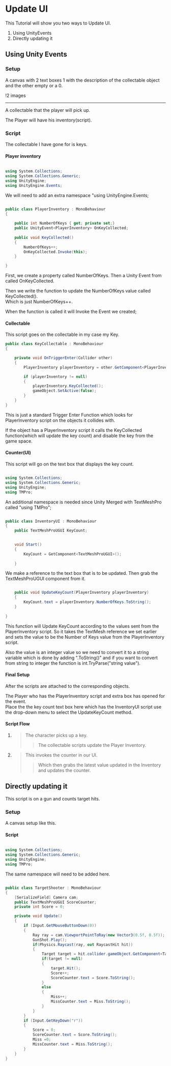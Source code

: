 
# Update UI

This Tutorial will show you two ways to Update UI.

1. Using UnityEvents
2. Directly updating it

## Using Unity Events

### Setup
A canvas with 2 text boxes 1 with the description of the collectable object and the other empty or a 0.

!2 images
___________________
A collectable that the player will pick up.

The Player will have his inventory(script).

### Script

The collectable I have gone for is keys.

#### Player inventory

```.cs

using System.Collections;
using System.Collections.Generic;
using UnityEngine;
using UnityEngine.Events;

```

We will need to add an extra namespace "using UnityEngine.Events;

```.cs

public class PlayerInventory : MonoBehaviour
{
    
    public int NumberOfKeys { get; private set;}
    public UnityEvent<PlayerInventory> OnKeyCollected;
    
    public void KeyCollected()
    {
        NumberOfKeys++;
        OnKeyCollected.Invoke(this);
    }

}

```

First, we create a property called NumberOfKeys.
Then a Unity Event from <this script> called OnKeyCollected.

Then we write the function to update the NumberOfKeys value called KeyCollected().<br>
Which is just NumberOfKeys++.

When the function is called it will Invoke the Event we created;

#### Collectable

This script goes on the collectable in my case my Key.

```.cs
public class KeyCollectable : MonoBehaviour
{

    private void OnTriggerEnter(Collider other)
    {
        PlayerInventory playerInventory = other.GetComponent<PlayerInventory>();

        if (playerInventory != null)
        {
            playerInventory.KeyCollected();
            gameObject.SetActive(false);
        }
    }
}
```

This is just a standard Trigger Enter Function which looks for PlayerInventory script on the objects it collides with.

If the object has a PlayerInventory script it calls the KeyCollected function(which will update the key count) and disable the key from the game space.

#### Counter(UI)

This script will go on the text box that displays the key count.

```.cs

using System.Collections;
using System.Collections.Generic;
using UnityEngine;
using TMPro;

```

An additional namespace is needed since Unity Merged with TextMeshPro called "using TMPro";

```.cs

public class InventoryUI : MonoBehaviour
{
    public TextMeshProUGUI KeyCount;
    

    void Start()
    {
        KeyCount = GetComponent<TextMeshProUGUI>();
        
    }

```

We make a reference to the text box that is to be updated.
Then grab the TextMeshProUGUI component from it.

```.cs

    public void UpdateKeyCount(PlayerInventory playerInventory)
    {
        KeyCount.text = playerInventory.NumberOfKeys.ToString();
    }
    
}

```

This function will Update KeyCount according to the values sent from the PlayerInventory script.
So it takes the TextMesh reference we set earlier and sets the value to be the Number of Keys value from the PlayerInventory script.

Also the value is an integer value so we need to convert it to a string variable which is done by adding ".ToString()" and if you want to convert from string to integer the function is int.TryParse("string value").

#### Final Setup

After the scripts are attached to the corresponding objects.

The Player who has the PlayerInventory script and extra box has opened for the event.<br>
Place the the key count text box here which has the InventoryUI script use the drop-down menu to select the UpdateKeyCount method. 

#### Script Flow

1. > The character picks up a key.
   >> The collectable scripts update the Player Inventory.
2. > This invokes the counter in our UI.
   >> Which then grabs the latest value updated in the Inventory and updates the counter.

## Directly updating it

This script is on a gun and counts target hits.

### Setup

A canvas setup like this.

#### Script

```.cs

using System.Collections;
using System.Collections.Generic;
using UnityEngine;
using TMPro;

```

The same namespace will need to be added here.

```.cs

public class TargetShooter : MonoBehaviour
{
    [SerializeField] Camera cam;
    public TextMeshProUGUI ScoreCounter;
    private int Score = 0;

    private void Update()
    {
        if (Input.GetMouseButtonDown(0))
        {
            Ray ray = cam.ViewportPointToRay(new Vector3(0.5f, 0.5f));
            GunShot.Play();
            if(Physics.Raycast(ray, out RaycastHit hit))
            {
                Target target = hit.collider.gameObject.GetComponent<Target>();
                if(target != null)
                {
                    target.Hit();
                    Score++;
                    ScoreCounter.text = Score.ToString();
                }
                else
                {
                    Miss++;
                    MissCounter.text = Miss.ToString();
                }
            }
        }
        if (Input.GetKeyDown("r"))
        {
            Score = 0;
            ScoreCounter.text = Score.ToString();
            Miss =0;
            MissCounter.text = Miss.ToString();
        }
    }
}

 

